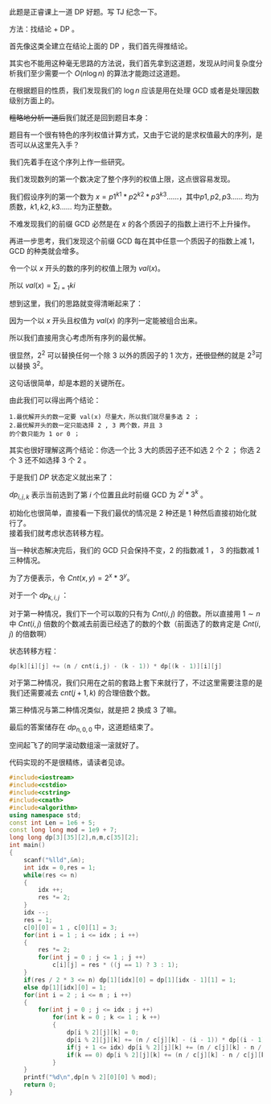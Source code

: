 此题是正睿课上一道 DP 好题。写 TJ 纪念一下。 

方法：找结论 +  DP 。   

首先像这类全建立在结论上面的 DP ，我们首先得推结论。 

其实也不能用这种毫无思路的方法说，我们首先拿到这道题，发现从时间复杂度分析我们至少需要一个 $O(n \log n)$ 的算法才能跑过这道题。  

在根据题目的性质，我们发现我们的 $\log n$ 应该是用在处理 GCD 或者是处理因数级别方面上的。  

~~粗略地分析一道后~~我们就还是回到题目本身：  

题目有一个很有特色的序列权值计算方式，又由于它说的是求权值最大的序列，是否可以从这里先入手？  

我们先着手在这个序列上作一些研究。  

我们发现数列的第一个数决定了整个序列的权值上限，这点很容易发现。 

我们假设序列的第一个数为 $x = p1 ^ {k1} * p2 ^ {k2} * p3 ^ {k3}……$，其中${p1 , p2 , p3 ……}$ 均为质数，$k1 , k2 , k3……$ 均为正整数。   

不难发现我们的前缀 GCD 必然是在 $x$ 的各个质因子的指数上进行不上升操作。  

再进一步思考，我们发现这个前缀 GCD 每在其中任意一个质因子的指数上减 $1$，GCD 的种类就会增多。  

令一个以 $x$ 开头的数的序列的权值上限为 $val(x)$。

所以 $val(x) = \sum_{i = 1}{ki}$  

想到这里，我们的思路就变得清晰起来了：  

因为一个以 $x$ 开头且权值为 $val(x)$ 的序列一定能被组合出来。  

所以我们直接用贪心考虑所有序列的最优解。 

很显然，$2 ^ 2$ 可以替换任何一个除 $3$ 以外的质因子的 $1$ 次方，~~还很显然~~的就是 $2 ^ 3$可以替换 $3 ^ 2$。  

这句话很简单，却是本题的关键所在。  

由此我们可以得出两个结论：  

```
1.最优解开头的数一定要 val(x) 尽量大，所以我们就尽量多选 2 ；  
2.最优解开头的数一定只能选择 2 , 3 两个数，并且 3 
的个数只能为 1 or 0 ；
```

其实也很好理解这两个结论：你选一个比 $3$ 大的质因子还不如选 $2$ 个 $2$  ； 你选 $2$ 个 $3$ 还不如选择 $3$ 个 $2$ 。  

于是我们 $DP$ 状态定义就出来了：  

$dp_{i,j,k}$ 表示当前选到了第 $i$ 个位置且此时前缀 GCD 为 $2 ^ j * 3 ^ k$ 。  

初始化也很简单，直接看一下我们最优的情况是 $2$ 种还是 $1$ 种然后直接初始化就行了。  
接着我们就考虑状态转移方程。  

当一种状态解决完后，我们的 GCD 只会保持不变，$2$ 的指数减 $1$ ， $3$ 的指数减 $1$ 三种情况。  

为了方便表示，令 $Cnt(x , y) = 2 ^ x * 3 ^ y$。  

对于一个 $dp_{k,i,j}$ ：

对于第一种情况，我们下一个可以取的只有为 $Cnt(i , j)$ 的倍数。所以直接用 $1 \sim n$ 中 $Cnt(i , j)$ 倍数的个数减去前面已经选了的数的个数（前面选了的数肯定是 $Cnt(i,j)$ 的倍数啊）  

状态转移方程：  

```cpp
dp[k][i][j] += (n / cnt(i,j) - (k - 1)) * dp[(k - 1)][i][j]  
```
对于第二种情况，我们只用在之前的套路上套下来就行了，不过这里需要注意的是我们还需要减去 $cnt(j + 1 , k)$ 的合理倍数个数。  

第三种情况与第二种情况类似，就是把 $2$ 换成 $3$ 了嘛。  

最后的答案储存在 $dp_{n,0,0}$ 中，这道题结束了。 

空间起飞了的同学滚动数组滚一滚就好了。  

代码实现的不是很精练，请读者见谅。
```cpp
#include<iostream>
#include<cstdio>
#include<cstring>
#include<cmath>
#include<algorithm>
using namespace std;
const int Len = 1e6 + 5;
const long long mod = 1e9 + 7;
long long dp[3][35][2],n,m,c[35][2];
int main()
{
	scanf("%lld",&n);
	int idx = 0,res = 1;
	while(res <= n)
	{
		idx ++;
		res *= 2;
	}
	idx --;
	res = 1;
	c[0][0] = 1 , c[0][1] = 3;
	for(int i = 1 ; i <= idx ; i ++)
	{
		res *= 2;
		for(int j = 0 ; j <= 1 ; j ++)
			c[i][j] = res * ((j == 1) ? 3 : 1);
	}
	if(res / 2 * 3 <= n) dp[1][idx][0] = dp[1][idx - 1][1] = 1;
	else dp[1][idx][0] = 1;
	for(int i = 2 ; i <= n ; i ++)
	{
		for(int j = 0 ; j <= idx ; j ++)
			for(int k = 0 ; k <= 1 ; k ++)
			{
				dp[i % 2][j][k] = 0;
				dp[i % 2][j][k] += (n / c[j][k] - (i - 1)) * dp[(i - 1) % 2][j][k] , dp[i % 2][j][k] %= mod;
				if(j + 1 <= idx) dp[i % 2][j][k] += (n / c[j][k] - n / c[j + 1][k]) * dp[(i - 1) % 2][j + 1][k] , dp[i % 2][j][k] %= mod;	
				if(k == 0) dp[i % 2][j][k] += (n / c[j][k] - n / c[j][k + 1]) * dp[(i - 1) % 2][j][k + 1] , dp[i % 2][j][k] %= mod;
			}
	}
	printf("%d\n",dp[n % 2][0][0] % mod);
	return 0;
} 
```